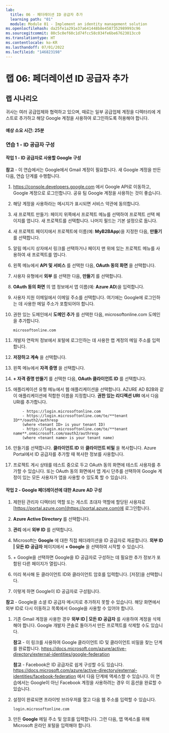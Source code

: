 ```yaml
---
lab:
  title: 06 - 페더레이션 ID 공급자 추가
  learning path: "01"
  module: Module 01 - Implement an identity management solution
ms.openlocfilehash: da25fe1a291e37a641448b8e4587352989993c96
ms.sourcegitcommit: 80c5c0ef60c1d74fcc58c034fe6be67623013cc0
ms.translationtype: HT
ms.contentlocale: ko-KR
ms.lasthandoff: 07/01/2022
ms.locfileid: "146823198"
---
```

# <a name="lab-06-add-a-federated-identity-provider"></a>랩 06: 페더레이션 ID 공급자 추가

## <a name="lab-scenario"></a>랩 시나리오

귀사는 여러 공급업체와 협력하고 있으며, 때로는 일부 공급업체 계정을 디렉터리에 게스트로 추가하고 해당 Google 계정을 사용하여 로그인하도록 허용해야 합니다.

#### <a name="estimated-time-25-minutes"></a>예상 소요 시간: 25분

### <a name="exercise-1---configure-identity-providers"></a>연습 1 - ID 공급자 구성

#### <a name="task-1---configure-google-to-be-used-as-an-identity-provider"></a>작업 1 - ID 공급자로 사용할 Google 구성

**참고** - 이 연습에서는 Google에서 Gmail 계정이 필요합니다. 새 Google 계정을 만든 다음, 연습 단계를 수행합니다.

1. https://console.developers.google.com 에서 Google API로 이동하고, Google 계정으로 로그인합니다. 공유 팀 Google 계정을 사용하는 것이 좋습니다.

1. 해당 계정을 사용하라는 메시지가 표시되면 서비스 약관에 동의합니다.

1. 새 프로젝트 만들기: 페이지 위쪽에서 프로젝트 메뉴를 선택하여 프로젝트 선택 페이지를 엽니다. 새 프로젝트를 선택합니다.  나머지 필드는 기본 설정으로 둡니다.

1. 새 프로젝트 페이지에서 프로젝트에 이름(예: **MyB2BApp**)을 지정한 다음, **만들기** 를 선택합니다.

1. 알림 메시지 상자에서 링크를 선택하거나 페이지 맨 위에 있는 프로젝트 메뉴를 사용하여 새 프로젝트를 엽니다.

1. 왼쪽 메뉴에서 **API 및 서비스** 를 선택한 다음, **OAuth 동의 화면** 을 선택합니다.

1. 사용자 유형에서 **외부** 를 선택한 다음, **만들기** 를 선택합니다.

1. **OAuth 동의 화면** 의 앱 정보에서 앱 이름(예: **Azure AD**)을 입력합니다.

1. 사용자 지원 이메일에서 이메일 주소를 선택합니다. 여기에는 Google에 로그인하는 데 사용한 메일 주소가 포함되어야 합니다.

1. 권한 있는 도메인에서 **도메인 추가** 를 선택한 다음, microsoftonline.com 도메인을 추가합니다.

   ```
   microsoftonline.com
   ```

1. 개발자 연락처 정보에서 포털에 로그인하는 데 사용한 랩 계정의 메일 주소를 입력합니다.

1. **저장하고 계속** 을 선택합니다.

1. 왼쪽 메뉴에서 **자격 증명** 을 선택합니다.

1. **+ 자격 증명 만들기** 를 선택한 다음, **OAuth 클라이언트 ID** 를 선택합니다.

1. 애플리케이션 유형 메뉴에서 웹 애플리케이션을 선택합니다. AZURE AD B2B와 같이 애플리케이션에 적합한 이름을 지정합니다. **권한 있는 리디렉션 URI** 에서 다음 URI를 추가합니다.

   ```
       - https://login.microsoftonline.com
       - https://login.microsoftonline.com/te/**tenant ID**/oauth2/authresp
       (where <tenant ID> is your tenant ID)
       - https://login.microsoftonline.com/te/**tenant name**.onmicrosoft.com/oauth2/authresp
       (where <tenant name> is your tenant name)
   ```

1. 만들기를 선택합니다. **클라이언트 ID** 와 **클라이언트 비밀** 을 복사합니다. Azure Portal에서 ID 공급자를 추가할 때 복사한 정보를 사용합니다.

1. 프로젝트 게시 상태를 테스트 중으로 두고 OAuth 동의 화면에 테스트 사용자를 추가할 수 있습니다. 또는 OAuth 동의 화면에서 앱 게시 단추를 선택하여 Google 계정이 있는 모든 사용자가 앱을 사용할 수 있도록 할 수 있습니다.

#### <a name="task-2---configure-azure-ad-for-google-federation"></a>작업 2 - Google 페더레이션에 대한 Azure AD 구성

1. 제한된 관리자 디렉터리 역할 또는 게스트 초대자 역할에 할당된 사용자로 [https://portal.azure.com](https://portal.azure.com)에 로그인합니다.

1. **Azure Active Directory** 를 선택합니다.

1. **관리** 에서 **외부 ID** 를 선택합니다.

1. Microsoft는 **Google** 에 대한 직접 페더레이션을 ID 공급자로 제공합니다.  **외부 ID | 모든 ID 공급자** 페이지에서 **+ Google** 을 선택하여 시작할 수 있습니다.
 
1. \+ Google을 선택하면 Google을 ID 공급자로 구성하는 데 필요한 추가 정보가 포함된 다른 페이지가 열립니다.  

1. 미리 복사해 둔 클라이언트 ID와 클라이언트 암호를 입력합니다. [저장]을 선택합니다.

1. 이렇게 하면 Google이 ID 공급자로 구성됩니다.

**참고** - Google을 소셜 ID 공급자 메시지로 추가하지 못할 수 있습니다.  해당 화면에서 외부 ID로 다시 이동하고 목록에서 Google을 사용할 수 있어야 합니다.

1. 기존 Gmail 계정을 사용한 경우 **외부 ID | 모든 ID 공급자** 를 사용하여 계정을 삭제해야 합니다. Google 개발자 콘솔로 돌아가서 만든 프로젝트를 삭제할 수도 있습니다.

   **참고** - 이 링크를 사용하여 Google 클라이언트 ID 및 클라이언트 비밀을 찾는 단계를 완료합니다.
   https://docs.microsoft.com/azure/active-directory/external-identities/google-federation

   **참고** - Facebook은 ID 공급자로 쉽게 구성할 수도 있습니다. https://docs.microsoft.com/azure/active-directory/external-identities/facebook-federation 에서 다음 단계에 액세스할 수 있습니다. 이 연습에서는 Google이 아닌 Facebook 계정을 사용하려는 경우 이 옵션을 완료할 수 있습니다.

1. 설정이 완료되면 프라이빗 브라우저를 열고 다음 웹 주소를 입력할 수 있습니다.

   ```
   login.microsoftonline.com
   ```

1. 만든 **Google** 메일 주소 및 암호를 입력합니다.  그런 다음, 앱 액세스를 위해 Microsoft 온라인 포털을 입력해야 합니다.
